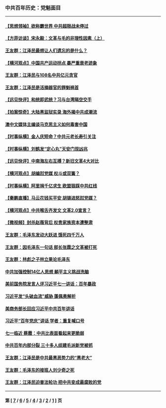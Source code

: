 ### 中共百年历史：党魁面目
---
#### [【思想领袖】欲称霸世界 中共超限战未停过](../../pages/nf1176107/n13745142.md?07120430) 
#### [【方菲访谈】宋永毅：文革与毛的非理性因素（上）](../../pages/nf1176107/n13469956.md?07120430) 
#### [王友群：江泽民最想让人们遗忘的是什么？](../../pages/nf1176107/n13408949.md?07120430) 
#### [【横河观点】中国共产运动拐点 暴严重衰老迹象](../../pages/nf1176107/n13388333.md?07120430) 
#### [王友群：江泽民与108名中共亿元贪官](../../pages/nf1176107/n13352358.md?07120430) 
#### [王友群：江泽民是活摘器官的罪魁祸首](../../pages/nf1176107/n13336903.md?07120430) 
#### [【远见快评】和统即武统？习与台湾隔空交手](../../pages/nf1176107/n13297739.md?07120430) 
#### [【拍案惊奇】大陆黑监狱实录 海外揭中共成潮流](../../pages/nf1176107/n13288853.md?07120430) 
#### [澳中文媒体主编谈马克思主义如何毒害中国](../../pages/nf1176107/n13257387.md?07120430) 
#### [【时事纵横】金人庆短命？中共元老长寿引关注](../../pages/nf1176107/n13217934.md?07120430) 
#### [【时事纵横】刘鹤发“定心丸”天安门现凶兆](../../pages/nf1176107/n13215416.md?07120430) 
#### [【远见快评】中南海左右互搏？新旧文革4大对比](../../pages/nf1176107/n13214745.md?07120430) 
#### [【横河观点】胡编怼党媒 权斗或双簧？](../../pages/nf1176107/n13210864.md?07120430) 
#### [【时事纵横】阿里捐千亿求生 欧盟狠踩中共红线](../../pages/nf1176107/n13206431.md?07120430) 
#### [【秦鹏直播】马云花钱买平安 胡锡进怒怼党媒？](../../pages/nf1176107/n13206392.md?07120430) 
#### [【横河观点】中共喉舌齐发文 文革2.0宣言？](../../pages/nf1176107/n13201248.md?07120430) 
#### [【微视频】封杀赵薇背后 权贵家族资本遭整肃](../../pages/nf1176107/n13197798.md?07120430) 
#### [王友群：毛泽东发动大跃进 饿死四千万人](../../pages/nf1176107/n13177158.md?07120430) 
#### [王友群：因毛泽东一句话 部长张霖之文革被打死](../../pages/nf1176107/n13161711.md?07120430) 
#### [王友群：林彪之子林立果论毛泽东](../../pages/nf1176107/n13128622.md?07120430) 
#### [中共加强控制14亿人思想 躺平主义挑战洗脑](../../pages/nf1176107/n13094299.md?07120430) 
#### [美前国务院发言人评习近平七一讲话：百年暴政](../../pages/nf1176107/n13066986.md?07120430) 
#### [习近平发“头破血流”威胁 蓬佩奥解析](../../pages/nf1176107/n13063604.md?07120430) 
#### [美商务部长回应习近平中共百年讲话](../../pages/nf1176107/n13062903.md?07120430) 
#### [习近平“百年党庆”讲话 学者：重复喊口号](../../pages/nf1176107/n13061411.md?07120430) 
#### [七一临近 蔡霞：中共比表面看起来更脆弱](../../pages/nf1176107/n13056418.md?07120430) 
#### [中共百年内部分裂 三十多人组建毛派新党被抓](../../pages/nf1176107/n13044023.md?07120430) 
#### [王友群：江泽民是中共最黑恶势力的“黑老大”](../../pages/nf1176107/n13022180.md?07120430) 
#### [王友群：毛泽东的接班人刘少奇之死](../../pages/nf1176107/n12991772.md?07120430) 
#### [王友群：江泽民迫害法轮功 把中共变成最腐败的党](../../pages/nf1176107/n12947347.md?07120430) 

---
#### 第 [ [7](./7.md?07120430) / [6](./6.md?07120430) / [5](./5.md?07120430) / [4](./4.md?07120430) / [3](./3.md?07120430) / [2](./2.md?07120430) / [1](./1.md?07120430) ] 页
